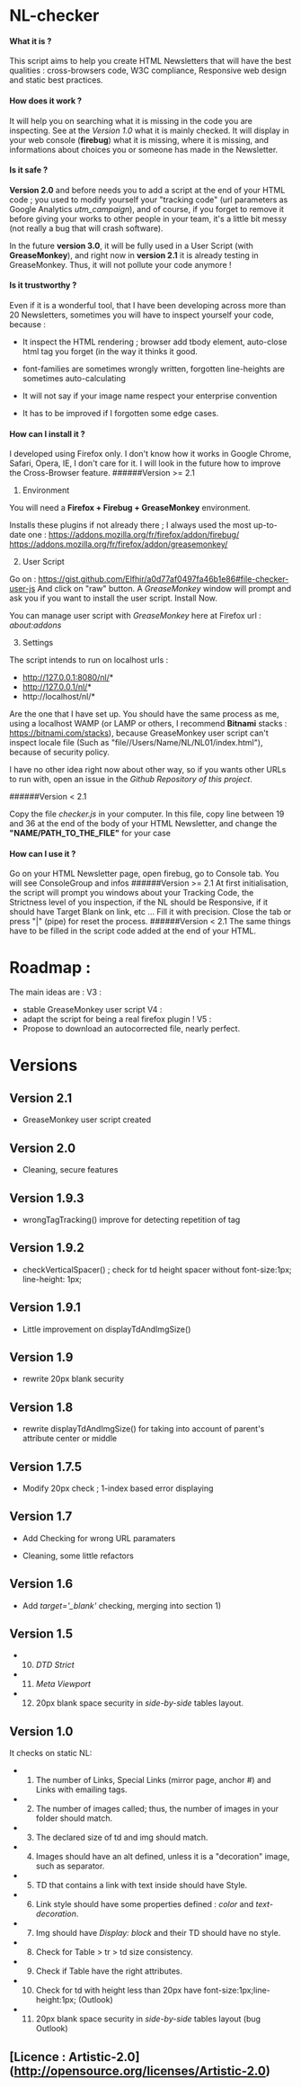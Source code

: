 NL-checker
==========

#### What it is ?
This script aims to help you create HTML Newsletters
that will have the best qualities : cross-browsers code, W3C compliance,
Responsive web design and static best practices.

#### How does it work ?
It will help you on searching what it is missing in the code you are inspecting. See at the *Version 1.0* what it is mainly checked.
It will display in your web console (**firebug**) what it is missing, where it is missing, and informations about choices you or someone has made in the Newsletter.

#### Is it safe ?
**Version 2.0** and before needs you to add a script at the end of your HTML code ; you used to modify yourself your "tracking code" (url parameters as Google Analytics *utm_campaign*), and of course, if you forget to remove it before giving your works to other people in your team, it's a little bit messy (not really a bug that will crash software).

In the future **version 3.0**, it will be fully used in a User Script (with **GreaseMonkey**), and right now in **version 2.1** it is already testing in GreaseMonkey. Thus, it will not pollute your code anymore !

#### Is it trustworthy ?
Even if it is a wonderful tool, that I have been developing across more than 20 Newsletters,
sometimes you will have to inspect yourself your code, because :

- It inspect the HTML rendering ; browser add tbody element, auto-close html tag you forget (in the way it thinks it good.

- font-families are sometimes wrongly written, forgotten line-heights are sometimes auto-calculating

- It will not say if your image name respect your enterprise convention

- It has to be improved if I forgotten some edge cases.

#### How can I install it ?
I developed using Firefox only. I don't know how it works in Google Chrome, Safari, Opera, IE, I don't care for it. I will look in the future how to improve the Cross-Browser feature.
######Version >= 2.1

1. Environment

You will need a **Firefox + Firebug + GreaseMonkey** environment.

Installs these plugins if not already there ; I always used the most up-to-date one :
https://addons.mozilla.org/fr/firefox/addon/firebug/
https://addons.mozilla.org/fr/firefox/addon/greasemonkey/

2. User Script

Go on : https://gist.github.com/Elfhir/a0d77af0497fa46b1e86#file-checker-user-js
And click on "raw" button. A *GreaseMonkey* window will prompt and ask you if you want
to install the user script. Install Now.

You can manage user script with *GreaseMonkey* here at Firefox url : *about:addons*

3. Settings

The script intends to run on localhost urls :
- http://127.0.0.1:8080/nl/*
- http://127.0.0.1/nl/*
- http://localhost/nl/*

Are the one that I have set up. You should have the same process as me, using a localhost WAMP (or LAMP or others, I recommend **Bitnami** stacks : https://bitnami.com/stacks), because GreaseMonkey user script can't inspect locale file (Such as "file//Users/Name/NL/NL01/index.html"), because of security policy.

I have no other idea right now about other way, so if you wants other URLs to run with, open an issue in the *Github Repository of this project*.

######Version < 2.1

Copy the file *checker.js* in your computer.
In this file, copy line between 19 and 36 at the end of the body of your HTML Newsletter, and change the **"NAME/PATH_TO_THE_FILE"** for your case

<script src="http://code.jquery.com/jquery-1.11.3.min.js"></script>
<script src="//C:/Users/NAME/PATH_TO_THE_FILE/checker.js"></script>

<script>
    // Local file call is better
    
    $(document).ready(function() {
    	var options = {
    		vars_tracking : "utm_source=neolane&utm_medium=emailing_internal&utm_campaign=campaign_name",
    		strict : false,
    		verbose : false,
    		responsive : false,
    		target_blank : false
    	};
    	Checker.init(options);
    });
    
</script>


#### How can I use it ?

Go on your HTML Newsletter page, open firebug, go to Console tab.
You will see ConsoleGroup and infos
######Version >= 2.1
At first initialisation, the script will prompt you windows about your Tracking Code, the Strictness level of you inspection, if the NL should be Responsive, if it should have Target Blank on link, etc ...
Fill it with precision.
Close the tab or press "|" (pipe) for reset the process.
######Version < 2.1
The same things have to be filled in the script code added at the end of your HTML.

# Roadmap :
The main ideas are :
V3 : 
- stable GreaseMonkey user script
V4 :
- adapt the script for being a real firefox plugin !
V5 :
- Propose to download an autocorrected file, nearly perfect.

# Versions

## Version 2.1

- GreaseMonkey user script created

## Version 2.0

- Cleaning, secure features

## Version 1.9.3

- wrongTagTracking() improve for detecting repetition of tag

## Version 1.9.2

-	checkVerticalSpacer() ; check for td height spacer without font-size:1px; line-height: 1px;

## Version 1.9.1

- Little improvement on displayTdAndImgSize()

## Version 1.9

- rewrite 20px blank security

## Version 1.8

- rewrite displayTdAndImgSize() for taking into account of parent's attribute center or middle

## Version 1.7.5

- Modify 20px check ; 1-index based error displaying

## Version 1.7

- Add Checking for wrong URL paramaters

- Cleaning, some little refactors

## Version 1.6

- Add *target='_blank'* checking, merging into section 1)

## Version 1.5

- 10) *DTD Strict*

- 11) *Meta Viewport*

- 12) 20px blank space security in *side-by-side* tables layout.

## Version 1.0

It checks on static NL:
- 1) The number of Links, Special Links (mirror page, anchor #) and Links with emailing tags.

- 2) The number of images called; thus, the number of images in your folder should match.

- 3) The declared size of td and img should match.

- 4) Images should have an alt defined, unless it is a "decoration" image, such as separator.

- 5) TD that contains a link with text inside should have Style.

- 6) Link style should have some properties defined : *color* and *text-decoration*.

- 7) Img should have *Display: block* and their TD should have no style.

- 8) Check for Table > tr > td size consistency.

- 9) Check if Table have the right attributes.

- 10) Check for td with height less than 20px have font-size:1px;line-height:1px; (Outlook)

- 11) 20px blank space security in *side-by-side* tables layout (bug Outlook)

## [Licence : Artistic-2.0] (http://opensource.org/licenses/Artistic-2.0)
